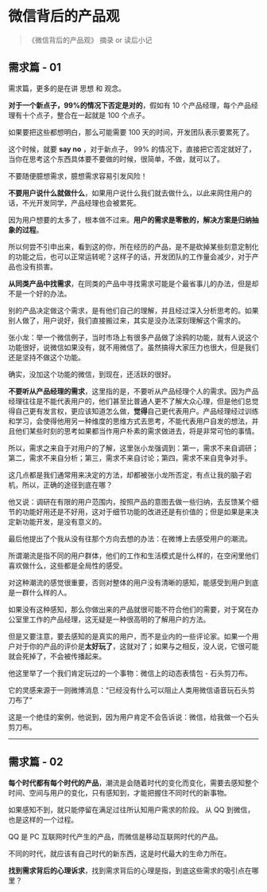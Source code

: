# 微信背后的产品观
> 《微信背后的产品观》 摘录 or 读后小记

## 需求篇 - 01

需求篇，更多的是在讲 思想 和 观念。

**对于一个新点子，99%的情况下否定是对的**，假如有 10 个产品经理，每个产品经理有十个点子，整合在一起就是 100 个点子。

如果要把这些都想明白，那么可能需要 100 天的时间，开发团队表示要累死了。

这个时候，就要 **say no** ，对于新点子， 99% 的情况下，直接把它否定就好了，当你在思考这个东西具体要不要做的时候，很简单，不做，就可以了。

不要随便臆想需求，臆想需求容易引发风险！

**不要用户说什么就做什么**，如果用户说什么我们就去做什么，以此来网住用户的话，不光开发同学，产品经理也会被累死。

因为用户想要的太多了，根本做不过来。**用户的需求是零散的，解决方案是归纳抽象的过程**。

所以何尝不引申出来，看到这的你，所在经历的产品，是不是砍掉某些刻意定制化的功能之后，也可以正常运转呢？这样子的话，开发团队的工作量会减少，对于产品也没有损害。

**从同类产品中找需求**，在同类的产品中寻找需求可能是个最省事儿的办法，但是却不是一个好的办法。

别的产品决定做这个需求，是有他们自己的理解，并且经过深入分析思考的。如果别人做了，用户说好，我们直接搬过来，其实是没办法深刻理解这个需求的。

张小龙：举一个微信例子，当时市场上有很多产品做了涂鸦的功能，就有人说这个功能很好，说微信如果没有，就不用微信了。虽然搞得大家压力也很大，但是我们还是坚持不做这个功能。

确实，没加这个功能的微信，到现在，还活跃的很好。

**不要听从产品经理的需求**，这里指的是，不要听从产品经理个人的需求。因为产品经理往往是不能代表用户的，他们甚至比普通人更不了解大众心理，但是他们总觉得自己更有发言权，更应该知道怎么做，**觉得**自己更代表用户。产品经理经过训练和学习，会使得他用另一种维度的思维方式去思考，不能代表用户自发的想法，并且他们某些时刻的思考如果都当作用户朴素的需求做进去，将是非常可怕的事情。

所以，需求之来自于对用户的了解，这里张小龙强调到：第一，需求不来自调研；第二，需求不来自分析；第三，需求不来自讨论；第四，需求不来自竞争对手。

这几点都是我们通常用来决定的方法，却都被张小龙所否定，有点让我的脑子宕机，所以，正确的途径到底在哪？

他又说：调研在有限的用户范围内，按照产品的意图去做一些归纳，去反馈某个细节的功能好用还是不好用，这对于细节功能的改进还是有价值的；但是如果是来决定新功能开发，是没有意义的。

最后他提出了个我从没有往那个方向去想的办法：在微博上去感受用户的潮流。

所谓潮流是指不同的用户群体，他们的工作和生活模式是什么样的，在空闲里他们喜欢做什么，这些都是全局性的感受。

对这种潮流的感觉很重要，否则对整体的用户没有清晰的感知，能感受到用户到底是一群什么样的人。

如果没有这种感知，那么你做出来的产品就很可能不符合他们的需要，对于窝在办公室里工作的产品经理，这无疑是一种很高明的了解用户的方法。

但是又要注意，要去感知的是真实的用户，而不是业内的一些评论家。如果一个用户对于你的产品的评价是**太好玩了**，这就对了；如果与之相反，没人说，它很可能就会死掉了，不会被传播起来。

他这里举了一个我们肯定玩过的一个事物：微信上的动态表情包 - 石头剪刀布。

它的灵感来源于一则微博消息：“已经没有什么可以阻止人类用微信语音玩石头剪刀布了”

这是一个绝佳的案例，他说到，因为用户肯定不会告诉说：微信，给我做一个石头剪刀布。

---

## 需求篇 - 02

**每个时代都有每个时代的产品**，潮流是会随着时代的变化而变化，需要去感知整个时间、空间与用户的变化，只有感知到，才能把握住不同时代的新事物。

如果感知不到，就只能停留在满足过往所认知用户需求的阶段。 从 QQ 到微信，也是这样的一个过程。

QQ 是 PC 互联网时代产生的产品，而微信是移动互联网时代的产品。

不同的时代，就应该有自己时代的新东西，这是时代最大的生命力所在。

**找到需求背后的心理诉求**，找到需求背后的心理是指，到底这些需求的吸引点在哪里？